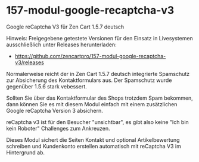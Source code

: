 # 157-modul-google-recaptcha-v3
Google reCaptcha V3 für Zen Cart 1.5.7 deutsch

Hinweis: Freigegebene getestete Versionen für den Einsatz in Livesystemen ausschließlich unter Releases herunterladen:
* https://github.com/zencartpro/157-modul-google-recaptcha-v3/releases


Normalerweise reicht der in Zen Cart 1.5.7 deutsch integrierte Spamschutz zur Absicherung des Kontaktformulars aus. Der Spamschutz wurde gegenüber 1.5.6 stark vebessert.

Sollten Sie über das Kontaktformular des Shops trotzdem Spam bekommen, dann können Sie es mit diesem Modul einfach mit einem zusätzlichen Google reCaptcha Version 3 absichern.

reCaptcha v3 ist für den Besucher "unsichtbar", es gibt also keine "Ich bin kein Roboter" Challenges zum Ankreuzen. 

Dieses Modul sichert die Seiten Kontakt und optional Artikelbewertung schreiben und Kundenkonto erstellen automatisch mit reCaptcha V3 im Hintergrund ab.